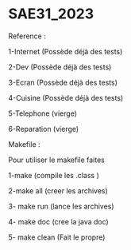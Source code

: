 # SAE31_2023

Reference :

1-Internet      (Possède déjà des tests)

2-Dev           (Possède déjà des tests)

3-Ecran         (Possède déjà des tests)

4-Cuisine       (Possède déjà des tests)

5-Telephone     (vierge)

6-Reparation    (vierge)  


Makefile :

Pour utiliser le makefile faites

1-make          (compile les .class )

2-make all      (creer les archives)

3- make run     (lance les archives)

4- make doc     (cree la java doc)

5- make clean   (Fait le propre)